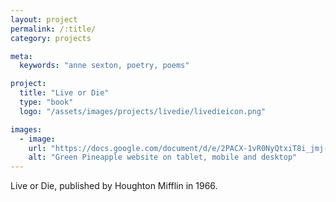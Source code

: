 ```yaml
---
layout: project
permalink: /:title/
category: projects

meta:
  keywords: "anne sexton, poetry, poems"

project:
  title: "Live or Die"
  type: "book"
  logo: "/assets/images/projects/livedie/livedieicon.png"

images:
  - image:
    url: "https://docs.google.com/document/d/e/2PACX-1vR0NyQtxiT8i_jmj-ZBB-BvMri9O4vmFKlzdDguYhOCQKYmIj7BxhMxSwC4v6q6kJ7uP4dV__80LVY"
    alt: "Green Pineapple website on tablet, mobile and desktop"
---
```

<p>Live or Die, published by Houghton Mifflin in 1966.</p>
